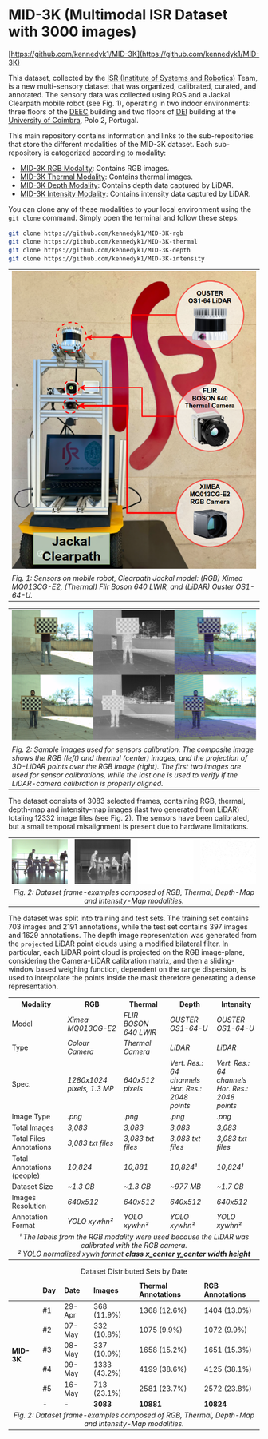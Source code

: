 # MID-3K (Multimodal ISR Dataset with 3000 images)

[https://github.com/kennedyk1/MID-3K](https://github.com/kennedyk1/MID-3K)


This dataset, collected by the [ISR (Institute of Systems and Robotics)](https://www.isr.uc.pt/) Team, is a new multi-sensory dataset that was organized, calibrated, curated, and annotated. The sensory data was collected using ROS and a Jackal Clearpath mobile robot (see Fig. 1), operating in two indoor environments: three floors of the [DEEC](https://www.uc.pt/fctuc/deec/) building and two floors of [DEI](https://www.uc.pt/fctuc/dei/) building at the [University of Coimbra](https://www.uc.pt/), Polo 2, Portugal.

This main repository contains information and links to the sub-repositories that store the different modalities of the MID-3K dataset. Each sub-repository is categorized according to modality:

- [MID-3K RGB Modality](https://github.com/kennedyk1/MID-3K-rgb): Contains RGB images.
- [MID-3K Thermal Modality](https://github.com/kennedyk1/MID-3K-thermal): Contains thermal images.
- [MID-3K Depth Modality](https://github.com/kennedyk1/MID-3K-depth): Contains depth data captured by LiDAR.
- [MID-3K Intensity Modality](https://github.com/kennedyk1/MID-3K-intensity): Contains intensity data captured by LiDAR.

You can clone any of these modalities to your local environment using the `git clone` command. Simply open the terminal and follow these steps:

   ```bash
   git clone https://github.com/kennedyk1/MID-3K-rgb
   git clone https://github.com/kennedyk1/MID-3K-thermal
   git clone https://github.com/kennedyk1/MID-3K-depth
   git clone https://github.com/kennedyk1/MID-3K-intensity
   ```

<table>
<tr>
<td align="center">
<img src="img_files/jackal.png" alt="Jackal Clearpath"/>
</td>
</tr>
<tr><td><em>Fig. 1: Sensors on mobile robot, Clearpath Jackal model: (RGB) Ximea MQ013CG-E2, (Thermal) Flir Boson 640 LWIR, and (LiDAR) Ouster OS1-64-U.</em></td></tr>
</table>

<table>
<tr>
<td align="center">
<img src="img_files/calib.png" alt="Sensors Calibration"/>
</td>
</tr>
<tr><td><em>Fig. 2: Sample images used for sensors calibration. The composite image shows the <i>RGB</i> (left) and <i>thermal</i> (center) images, and the projection of 3D-LiDAR points over the RGB image (right). The first two images are used for sensor calibrations, while the last one is used to verify if the LiDAR-camera calibration is properly aligned.</em></td></tr>
</table>


The dataset consists of 3083 selected frames, containing RGB, thermal, depth-map and intensity-map images  (last two generated from LiDAR) totaling 12332 image files (see Fig. 2). The sensors have been calibrated, but a small temporal misalignment is present due to hardware limitations.

<table>
    <tr>
        <td><img src="img_files/r.png" alt="RGB Modality"/></td>
        <td><img src="img_files/t.png" alt="Thermal Modality"/></td>
        <td><img src="img_files/d.png" alt="Depth Modality"/></td>
        <td><img src="img_files/i.png" alt="Intensity Modality"/></td>
    </tr>
    <tr>
        <td colspan="4" align="center"><em>Fig. 2: Dataset frame-examples composed of RGB, Thermal, Depth-Map and Intensity-Map modalities.</em></td>
    </tr>
</table>

The dataset was split into training and test sets. The training set contains 703 images and 2191 annotations, while the test set contains 397 images and 1629 annotations. The depth image representation was generated from the `projected` LiDAR point clouds using a modified bilateral filter. In particular, each LiDAR point cloud is projected on the RGB image-plane, considering the Camera-LiDAR calibration matrix, and then a sliding-window based weighing function, dependent on the range dispersion, is used to interpolate the points inside the mask therefore generating a dense representation.

<table>
  <tr>
    <th>Modality</th>
    <th>RGB</th>
    <th>Thermal</th>
    <th>Depth</th>
    <th>Intensity</th>
  </tr>
  <tr>
    <td>Model</td>
    <td><em>Ximea MQ013CG-E2</em></td>
    <td><em>FLIR BOSON 640 LWIR</em></td>
    <td><em>OUSTER OS1-64-U</em></td>
    <td><em>OUSTER OS1-64-U</em></td>
  </tr>
  <tr>
    <td>Type</td>
    <td><em>Colour Camera</em></td>
    <td><em>Thermal Camera</em></td>
    <td><em>LiDAR</em></td>
    <td><em>LiDAR</em></td>
  </tr>
  <tr>
    <td>Spec.</td>
    <td><em>1280x1024 pixels, 1.3 MP</em></td>
    <td><em>640x512 pixels</em></td>
    <td><em>Vert. Res.: 64 channels<BR>Hor. Res.: 2048 points</em></td>
    <td><em>Vert. Res.: 64 channels<BR>Hor. Res.: 2048 points</em></td>
  </tr>
  <tr>
    <td>Image Type</td>
    <td><em>.png</em></td>
    <td><em>.png</em></td>
    <td><em>.png</em></td>
    <td><em>.png</em></td>
  </tr>
  <tr>
    <td>Total Images</td>
    <td><em>3,083</em></td>
    <td><em>3,083</em></td>
    <td><em>3,083</em></td>
    <td><em>3,083</em></td>
  </tr>
  <tr>
    <td>Total Files Annotations</td>
    <td><em>3,083 txt files</em></td>
    <td><em>3,083 txt files</em></td>
    <td><em>3,083 txt files</em></td>
    <td><em>3,083 txt files</em></td>
  </tr>
  <tr>
    <td>Total Annotations (people)</td>
    <td><em>10,824</em></td>
    <td><em>10,881</em></td>
    <td><em>10,824¹</em></td>
    <td><em>10,824¹</em></td>
  </tr>
  <tr>
    <td>Dataset Size</td>
    <td><em>~1.3 GB</em></td>
    <td><em>~1.3 GB</em></td>
    <td><em>~977 MB</em></td>
    <td><em>~1.7 GB</em></td>
  </tr>
  <tr>
    <td>Images Resolution</td>
    <td><em>640x512</em></td>
    <td><em>640x512</em></td>
    <td><em>640x512</em></td>
    <td><em>640x512</em></td>
  </tr>
  <tr>
    <td>Annotation Format</td>
    <td><em>YOLO xywhn²</em></td>
    <td><em>YOLO xywhn²</em></td>
    <td><em>YOLO xywhn²</em></td>
    <td><em>YOLO xywhn²</em></td>
  </tr>
  <tr>
    <td colspan="5" align="center"><em>¹ The labels from the RGB modality were used because the LiDAR was calibrated with the RGB camera.<BR>² YOLO normalized xywh format <b>class x_center y_center width height</b></em></td>
  </tr>
</table>


<table>
  <caption>Dataset Distributed Sets by Date</caption>
  <thead>
    <tr>
      <td></td>
      <td><b>Day</b></td>
      <td><b>Date</b></td>
      <td><b>Images</b></td>
      <td><b>Thermal Annotations</b></td>
      <td><b>RGB Annotations</b></td>
    </tr>
  </thead>
  <tbody>
    <tr>
      <td rowspan="6"><b>MID-3K</b></td>
      <td>#1</td>
      <td>29-Apr</td>
      <td>368 (11.9%)</td>
      <td>1368 (12.6%)</td>
      <td>1404 (13.0%)</td>
    </tr>
    <tr>
      <td>#2</td>
      <td>07-May</td>
      <td>332 (10.8%)</td>
      <td>1075 (9.9%)</td>
      <td>1072 (9.9%)</td>
    </tr>
    <tr>
      <td>#3</td>
      <td>08-May</td>
      <td>337 (10.9%)</td>
      <td>1658 (15.2%)</td>
      <td>1651 (15.3%)</td>
    </tr>
    <tr>
      <td>#4</td>
      <td>09-May</td>
      <td>1333 (43.2%)</td>
      <td>4199 (38.6%)</td>
      <td>4125 (38.1%)</td>
    </tr>
    <tr>
      <td>#5</td>
      <td>16-May</td>
      <td>713 (23.1%)</td>
      <td>2581 (23.7%)</td>
      <td>2572 (23.8%)</td>
    </tr>
    <tr>
      <td><b>-</b></td>
      <td><b>-</b></td>
      <td><b>3083</b></td>
      <td><b>10881</b></td>
      <td><b>10824</b></td>
    </tr>
    <tr>
      <td colspan="6" align="center"><em>Fig. 2: Dataset frame-examples composed of RGB, Thermal, Depth-Map and Intensity-Map modalities.</em></td>
    </tr>
  </tbody>
</table>
